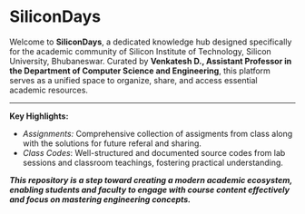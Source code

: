 # SiliconDays
Welcome to **SiliconDays**, a dedicated knowledge hub designed specifically for the academic community of Silicon Institute of Technology, Silicon University, Bhubaneswar. Curated by **Venkatesh D., Assistant Professor in the Department of Computer Science and Engineering**, this platform serves as a unified space to organize, share, and access essential academic resources.
***
  **Key Highlights:**  
* _Assignments:_ Comprehensive collection of assigments from class along with the solutions for future referal and sharing.
* _Class Codes_: Well-structured and documented source codes from lab sessions and classroom teachings, fostering practical understanding.

**_This repository is a step toward creating a modern academic ecosystem, enabling students and faculty to engage with course content effectively and focus on mastering engineering concepts._**

